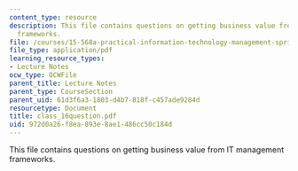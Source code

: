 ```yaml
---
content_type: resource
description: This file contains questions on getting business value from IT management
  frameworks.
file: /courses/15-568a-practical-information-technology-management-spring-2005/972d0a26f8ea893e8ae1486cc50c184d_class_16question.pdf
file_type: application/pdf
learning_resource_types:
- Lecture Notes
ocw_type: OCWFile
parent_title: Lecture Notes
parent_type: CourseSection
parent_uid: 61d3f6a3-1803-d4b7-818f-c457ade9284d
resourcetype: Document
title: class_16question.pdf
uid: 972d0a26-f8ea-893e-8ae1-486cc50c184d
---
```

This file contains questions on getting business value from IT management frameworks.

